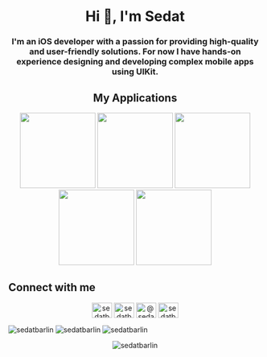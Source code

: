 <h1 align="center">Hi 👋, I'm Sedat</h1>
<h3 align="center">I'm an iOS developer with a passion for providing high-quality and user-friendly solutions. For now I have hands-on experience designing and developing complex mobile apps using UIKit.</h3>

<div>
    <h2 align=center> My Applications </h2>
</div>
<div align=center>
  <a href="https://apps.apple.com/tr/app/sportica/id6468880704?l=tr"><img width=150 src="https://github.com/sedatbarlin/sedatbarlin/assets/71966913/87f06be4-2f7c-4fa0-b15c-cf884c9ea4cc"></a>
  <a href="https://github.com/sedatbarlin/Foodie"><img width=150 src="https://github.com/sedatbarlin/sedatbarlin/assets/71966913/859a240d-667d-4b71-9e3b-3ffe5f2be447"></a>
  <a href="https://github.com/sedatbarlin/TCPSocketClient"><img width=150 src="https://github.com/sedatbarlin/sedatbarlin/assets/71966913/17776772-5e08-4310-ad0a-600b5a24fc24"></a>
    <a href="https://github.com/sedatbarlin/ToDo"><img width=150 src="https://github.com/sedatbarlin/ToDo/assets/71966913/339872ba-0481-41d1-b31b-048de42ae5cf"></a>
    <a href="https://github.com/sedatbarlin/Techcareer-iOS-Bootcamp/tree/main/Homework5"><img width=150 src="https://github.com/sedatbarlin/sedatbarlin/assets/71966913/5af5f94d-5fcf-4184-933d-83a0df8d5049"></a>
</div>


## Connect with me
<p align="center">
<a href="https://twitter.com/sedatbarlin" target="blank"><img align="center" src="https://raw.githubusercontent.com/rahuldkjain/github-profile-readme-generator/master/src/images/icons/Social/twitter.svg" alt="sedatbarlin" height="30" width="40" /></a>
<a href="https://linkedin.com/in/sedatbarlin" target="blank"><img align="center" src="https://raw.githubusercontent.com/rahuldkjain/github-profile-readme-generator/master/src/images/icons/Social/linked-in-alt.svg" alt="sedatbarlin" height="30" width="40" /></a>
<a href="https://medium.com/@sedatbarlin" target="blank"><img align="center" src="https://raw.githubusercontent.com/rahuldkjain/github-profile-readme-generator/master/src/images/icons/Social/medium.svg" alt="@sedatbarlin" height="30" width="40" /></a>
<a href="https://www.youtube.com/c/sedatbarlin" target="blank"><img align="center" src="https://raw.githubusercontent.com/rahuldkjain/github-profile-readme-generator/master/src/images/icons/Social/youtube.svg" alt="sedatbarlin" height="30" width="40" /></a>
</p>

<img align="center" src="https://github-readme-stats.vercel.app/api/top-langs?username=sedatbarlin&show_icons=true&locale=en&hide_border=true&layout=compact&theme=vision-friendly-dark" alt="sedatbarlin" /> <img align="center" src="https://github-readme-stats.vercel.app/api?username=sedatbarlin&show_icons=true&theme=vision-friendly-dark&hide_border=true&locale=en" alt="sedatbarlin" />
<img align="center" src="https://github-readme-streak-stats.herokuapp.com/?user=sedatbarlin&theme=vision-friendly-dark&hide_border=true" alt="sedatbarlin" />

<p align="center"> <img src="https://komarev.com/ghpvc/?username=sedatbarlin&label=Profile%20views&color=775ef0&style=flat" alt="sedatbarlin" /> </p>

